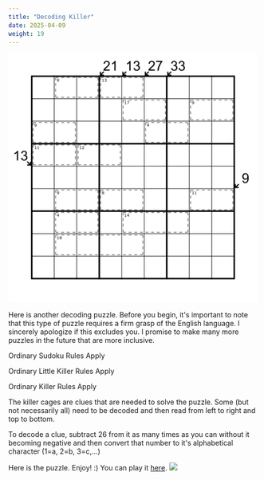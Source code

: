 ```yaml
---
title: "Decoding Killer"
date: 2025-04-09
weight: 19
---
```

<img src="featured.png" alt="Puzzle Image">


<p>Here is another decoding puzzle. Before you begin, it's important to note that this type of puzzle requires a firm grasp of the English language. I sincerely apologize if this excludes you. I promise to make many more puzzles in the future that are more inclusive.
</p>
<p>
Ordinary Sudoku Rules Apply
</p>
Ordinary Little Killer Rules Apply
<p>
Ordinary Killer Rules Apply
</p>
The killer cages are clues that are needed to solve the puzzle. Some (but not necessarily all) need to be decoded and then read from left to right and top to bottom.

To decode a clue, subtract 26 from it as many times as you can without it becoming negative and then convert that number to it's alphabetical character (1=a, 2=b, 3=c,...)

<p>Here is the puzzle. Enjoy! :)
You can play it <a href="https://f-puzzles.com/?id=y53tqze9">here</a>.

<img src="/Dateien/bild.php?data=aaab9e1e-8509-303030344c422d31"/>
</p>